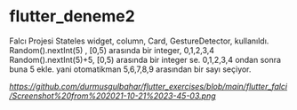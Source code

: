 # flutter_deneme2

Falcı Projesi
Stateles widget, column, Card, GestureDetector, kullanıldı. 
Random().nextInt(5) , [0,5) arasında bir integer, 0,1,2,3,4
Random().nextInt(5)+5, [0,5) arasında bir integer se. 0,1,2,3,4 ondan sonra buna 5 ekle. yani
otomatikman 5,6,7,8,9 arasından bir sayı seçiyor.

*https://github.com/durmusgulbahar/flutter_exercises/blob/main/flutter_falci/Screenshot%20from%202021-10-21%2023-45-03.png*
